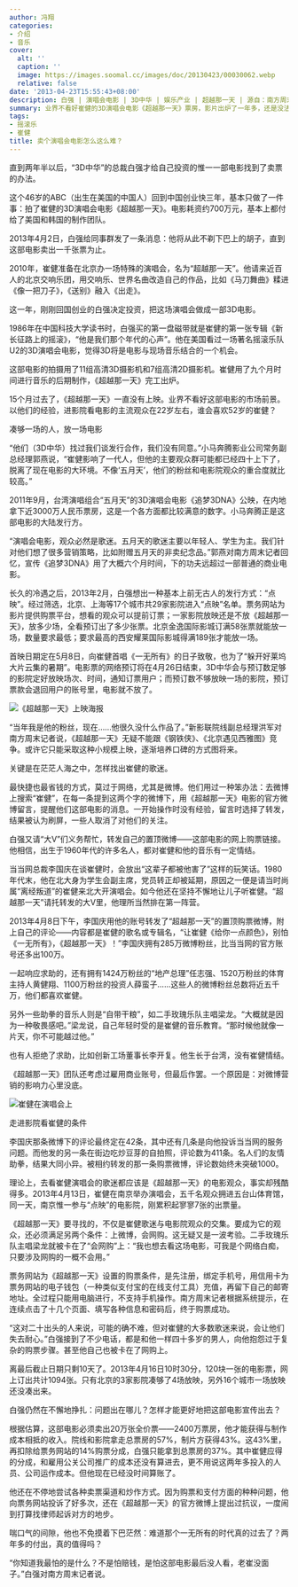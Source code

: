 ```yaml
---
author: 冯翔
categories:
- 介绍
- 音乐
cover:
  alt: ''
  caption: ''
  image: https://images.soomal.cc/images/doc/20130423/00030062.webp
  relative: false
date: '2013-04-23T15:55:43+08:00'
description: 白强 | 演唱会电影 | 3D中华 | 娱乐产业 | 超越那一天 | 源自：南方周末 | 版权：转载 |  平均/总评分：09.00/18
summary: 业界不看好崔健的3D演唱会电影《超越那一天》票房，影片出炉了一年多，还是没法公映。制片方想出了一个办法：要看的观众要提前订票，一家影院放不放，放多少场，全看预订出了多少张票。直到两年半以后，“3D中华”的总裁白强才给自己投资的惟一一部电影找到了卖票的办法。这个46岁的ABC回到中国创业快三年……
tags:
- 摇滚乐
- 崔健
title: 卖个演唱会电影怎么这么难？
---
```


直到两年半以后，“3D中华”的总裁白强才给自己投资的惟一一部电影找到了卖票的办法。

这个46岁的ABC（出生在美国的中国人）回到中国创业快三年，基本只做了一件事：拍了崔健的3D演唱会电影《超越那一天》。电影耗资约700万元，基本上都付给了美国和韩国的制作团队。

2013年4月2日，白强给同事群发了一条消息：他将从此不剃下巴上的胡子，直到这部电影卖出一千张票为止。

2010年，崔健准备在北京办一场特殊的演唱会，名为“超越那一天”。他请来近百人的北京交响乐团，用交响乐、世界名曲改造自己的作品，比如《马刀舞曲》糅进《像一把刀子》，《送别》融入《出走》。

这一年，刚刚回国创业的白强决定投资，把这场演唱会做成一部3D电影。

1986年在中国科技大学读书时，白强买的第一盘磁带就是崔健的第一张专辑《新长征路上的摇滚》，“他是我们那个年代的心声”。他在美国看过一场著名摇滚乐队U2的3D演唱会电影，觉得3D将是电影与现场音乐结合的一个机会。

这部电影的拍摄用了11组高清3D摄影机和7组高清2D摄影机。崔健用了九个月时间进行音乐的后期制作，《超越那一天》完工出炉。

15个月过去了，《超越那一天》一直没有上映。业界不看好这部电影的市场前景。以他们的经验，进影院看电影的主流观众在22岁左右，谁会喜欢52岁的崔健？

凑够一场的人，放一场电影

“他们（3D中华）找过我们谈发行合作，我们没有同意。”小马奔腾影业公司常务副总经理郭燕说，“崔健影响了一代人，但他的主要观众群可能都已经四十上下了，脱离了现在电影的大环境。不像‘五月天’，他们的粉丝和电影院观众的重合度就比较高。”

2011年9月，台湾演唱组合“五月天”的3D演唱会电影《追梦3DNA》公映，在内地拿下近3000万人民币票房，这是一个各方面都比较满意的数字。小马奔腾正是这部电影的大陆发行方。

“演唱会电影，观众必然是歌迷。五月天的歌迷主要以年轻人、学生为主。我们针对他们想了很多营销策略，比如附赠五月天的非卖纪念品。”郭燕对南方周末记者回忆，宣传《追梦3DNA》用了大概六个月时间，下的功夫远超过一部普通的商业电影。

长久的冷遇之后，2013年2月，白强想出一种基本上前无古人的发行方式：“点映”。经过筛选，北京、上海等17个城市共29家影院进入“点映”名单。票务网站为影片提供购票平台，想看的观众可以提前订票；一家影院放映还是不放《超越那一天》，放多少场，全看预订出了多少张票。北京金逸国际影城订满58张票就能放一场，数量要求最低；要求最高的西安耀莱国际影城得满189张才能放一场。

首映日期定在5月8日，向崔健首唱《一无所有》的日子致敬，也为了“躲开好莱坞大片云集的暑期”。电影票的网络预订将在4月26日结束，3D中华会与预订数足够的影院定好放映场次、时间，通知订票用户；而预订数不够放映一场的影院，预订票款会退回用户的账号里，电影就不放了。

![《超越那一天》上映海报](https://images.soomal.cc/images/doc/20130423/00030060_01.webp)






“当年我是他的粉丝，现在……他很久没什么作品了。”新影联院线副总经理洪军对南方周末记者说，《超越那一天》无疑不能跟《钢铁侠》、《北京遇见西雅图》竞争。或许它只能采取这种小规模上映，逐渐培养口碑的方式图将来。

关键是在茫茫人海之中，怎样找出崔健的歌迷。

最快捷也最省钱的方式，莫过于网络，尤其是微博。他们用过一种笨办法：去微博上搜索“崔健”，在每一条提到这两个字的微博下，用《超越那一天》电影的官方微博留言，提醒他们这部电影的消息。一开始操作时没有经验，留言时选择了转发，结果被认为刷屏，一些人取消了对他们的关注。

白强又请“大V”们义务帮忙，转发自己的置顶微博――这部电影的网上购票链接。他相信，出生于1960年代的许多名人，都对崔健和他的音乐有一定情结。

当当网总裁李国庆在谈崔健时，会放出“这辈子都被他害了”这样的玩笑话。1980年代末，他在北大身为学生会副主席，党员转正却被延期，原因之一便是请当时尚属“离经叛道”的崔健来北大开演唱会。如今他还在坚持不懈地让儿子听崔健。“超越那一天”请托转发的大V里，他理所当然排在第一阵营。

2013年4月8日下午，李国庆用他的账号转发了“超越那一天”的置顶购票微博，附上自己的评论――内容都是崔健的歌名或专辑名，“让崔健《给你一点颜色》，别怕《一无所有》，《超越那一天》！”李国庆拥有285万微博粉丝，比当当网的官方账号还多出100万。

一起响应求助的，还有拥有1424万粉丝的“地产总理”任志强、1520万粉丝的体育主持人黄健翔、1100万粉丝的投资人薛蛮子……这些人的微博粉丝总数将近五千万，他们都喜欢崔健。

另外一些助拳的音乐人则是“自带干粮”，如二手玫瑰乐队主唱梁龙。“大概就是因为一种敬畏感吧。”梁龙说，自己年轻时受的是崔健的音乐教育。“那时候他就像一片天，你不可能越过他。”

也有人拒绝了求助，比如创新工场董事长李开复。他生长于台湾，没有崔健情结。

《超越那一天》团队还考虑过雇用商业账号，但最后作罢。一个原因是：对微博营销的影响力心里没底。

![崔健在演唱会上](https://images.soomal.cc/images/doc/20130423/00030061_01.webp)





走进影院看崔健的条件

李国庆那条微博下的评论最终定在42条，其中还有几条是向他投诉当当网的服务问题。而他发的另一条在街边吃炒豆芽的自拍照，评论数为411条。名人们的友情助拳，结果大同小异。被相约转发的那一条购票微博，评论数始终未突破1000。

理论上，去看崔健演唱会的歌迷都应该是《超越那一天》的电影观众，事实却残酷得多。2013年4月13日，崔健在南京举办演唱会，五千名观众拥进五台山体育馆，同一天，南京惟一参与“点映”的电影院，刚累积起寥寥7张的出票量。

《超越那一天》要寻找的，不仅是崔健歌迷与电影院观众的交集。要成为它的观众，还必须满足另两个条件：上微博，会网购。这无疑又是一波考验。二手玫瑰乐队主唱梁龙就被卡在了“会网购”上：“我也想去看这场电影，可我是个网络白痴，只要涉及网购的一概不会用。”

票务网站为《超越那一天》设置的购票条件，是先注册，绑定手机号，用信用卡为票务网站的电子钱包（一种类似支付宝的在线支付工具）充值，再留下自己的邮寄地址。全过程只能用电脑进行，不支持手机操作。南方周末记者根据系统提示，在连续点击了十几个页面、填写各种信息和密码后，终于购票成功。

“这对二十出头的人来说，可能的确不难，但对崔健的大多数歌迷来说，会让他们失去耐心。”白强接到了不少电话，都是和他一样四十多岁的男人，向他抱怨过于复杂的购票步骤。甚至他自己也被卡在了网购上。

离最后截止日期只剩10天了。2013年4月16日10时30分，120块一张的电影票，网上订出共计1094张。只有北京的3家影院凑够了4场放映，另外16个城市一场放映还没凑出来。

白强仍然在不懈地挣扎：问题出在哪儿？怎样才能更好地把这部电影宣传出去？

根据估算，这部电影必须卖出20万张全价票――2400万票房，他才能获得与制作成本相抵的收入。院线和影院拿走总票房的57%，制片方获得43%。这43%里，再扣除给票务网站的14%购票分成，白强只能拿到总票房的37%。其中崔健应得的分成，和雇用公关公司推广的成本还没有算进去，更不用说这两年多投入的人员、公司运作成本。但他现在已经没时间算账了。

他还在不停地尝试各种卖票渠道和炒作方式。因为购票和支付方面的种种问题，他向票务网站投诉了好多次，还在《超越那一天》的官方微博上提出过抗议，一度闹到打算找律师起诉对方的地步。

喘口气的间隙，他也不免摸着下巴茫然：难道那个一无所有的时代真的过去了？两年多的付出，真的值得吗？

“你知道我最怕的是什么？不是怕赔钱，是怕这部电影最后没人看，老崔没面子。”白强对南方周末记者说。